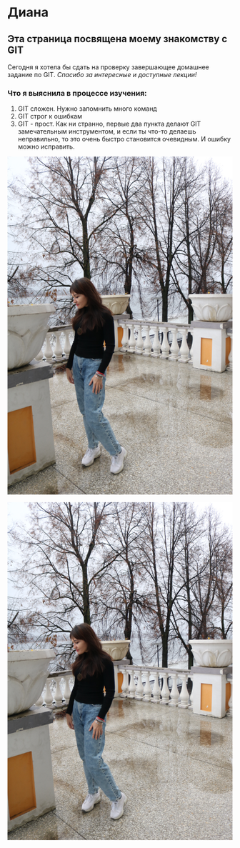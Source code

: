 # Диана 

## Эта страница посвящена моему знакомству с GIT

Сегодня я хотела бы сдать на проверку завершающее домашнее задание по GIT. *Спасибо за интересные и доступные лекции!*

### Что я выяснила в процессе изучения:
1. GIT сложен. Нужно запомнить много команд
2. GIT строг к ошибкам
3. GIT - прост. Как ни странно, первые два пункта делают GIT замечательным инструментом, и если ты что-то делаешь неправильно, то это очень быстро становится очевидным. И ошибку можно исправить. 

![](https://github.com/DaviVay/HW_3_About-me/blob/main/img5981.jpg)


![](https://github.com/DaviVay/HW_3_About-me/blob/main/img5981.jpg)



